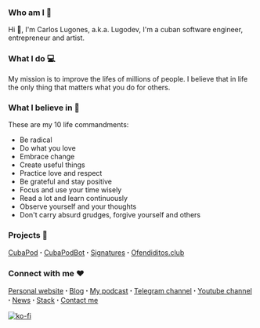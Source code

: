 ### Who am I 🙌
Hi 👋, I'm Carlos Lugones, a.k.a. Lugodev, I'm a cuban software engineer, entrepreneur and artist.

### What I do 💻
My mission is to improve the lifes of millions of people.
I believe that in life the only thing that matters what you do for others.

### What I believe in 🧘
These are my 10 life commandments:
- Be radical
- Do what you love
- Embrace change
- Create useful things
- Practice love and respect
- Be grateful and stay positive
- Focus and use your time wisely
- Read a lot and learn continuously
- Observe yourself and your thoughts
- Don't carry absurd grudges, forgive yourself and others

### Projects 🚀
[CubaPod](https://cubapod.net) ꞏ [CubaPodBot](https://t.me/CubaPodBot) ꞏ [Signatures](https://signatures.lugodev.com) ꞏ [Ofendiditos.club](https://ofendiditos.club)

### Connect with me ❤️
[Personal website](https://lugodev.com) ꞏ [Blog](https://medium.com/@lugodev) ꞏ [My podcast](https://lugodev.com/podcast) ꞏ [Telegram channel](https://t.me/LugodevChannel) ꞏ [Youtube channel](https://www.youtube.com/channel/UCS-cWLGwGoijpnmBrzFgJzA) ꞏ [News](https://lugodev.com/news) ꞏ [Stack](https://lugodev.com/stack) ꞏ [Contact me](https://lugodev.com/contact)

[![ko-fi](https://www.ko-fi.com/img/githubbutton_sm.svg)](https://ko-fi.com/X8X51FNRV)

